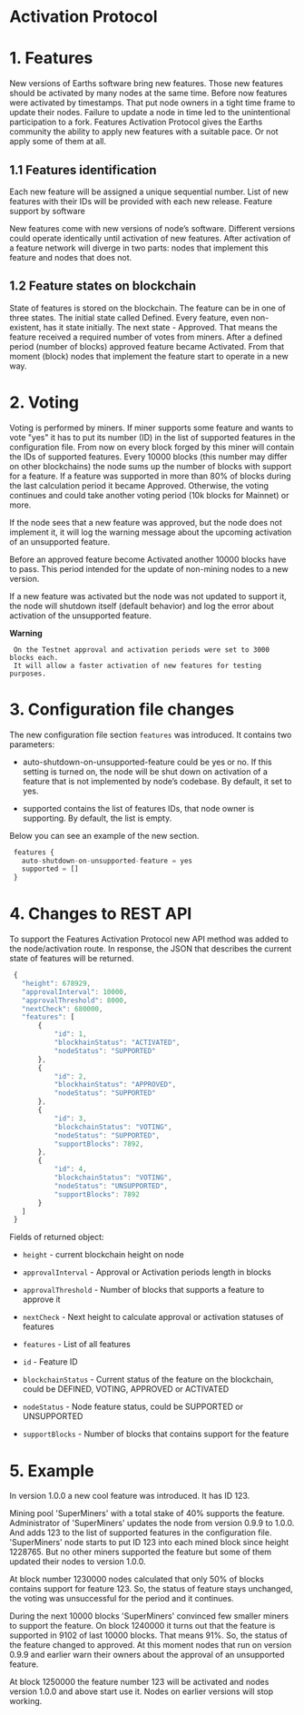 # Activation Protocol

# 1. Features

New versions of Earths software bring new features. Those new features should be activated by many nodes at the same time. Before now features were activated by timestamps. That put node owners in a tight time frame to update their nodes. Failure to update a node in time led to the unintentional participation to a fork. Features Activation Protocol gives the Earths community the ability to apply new features with a suitable pace. Or not apply some of them at all.

## 1.1 Features identification

Each new feature will be assigned a unique sequential number. List of new features with their IDs will be provided with each new release. Feature support by software

New features come with new versions of node’s software. Different versions could operate identically until activation of new features. After activation of a feature network will diverge in two parts: nodes that implement this feature and nodes that does not.

## 1.2 Feature states on blockchain

State of features is stored on the blockchain. The feature can be in one of three states. The initial state called Defined. Every feature, even non-existent, has it state initially. The next state - Approved. That means the feature received a required number of votes from miners. After a defined period \(number of blocks\) approved feature became Activated. From that moment \(block\) nodes that implement the feature start to operate in a new way.

# 2. Voting

Voting is performed by miners. If miner supports some feature and wants to vote "yes" it has to put its number \(ID\) in the list of supported features in the configuration file. From now on every block forged by this miner will contain the IDs of supported features. Every 10000 blocks \(this number may differ on other blockchains\) the node sums up the number of blocks with support for a feature. If a feature was supported in more than 80% of blocks during the last calculation period it became Approved. Otherwise, the voting continues and could take another voting period \(10k blocks for Mainnet\) or more.

If the node sees that a new feature was approved, but the node does not implement it, it will log the warning message about the upcoming activation of an unsupported feature.

Before an approved feature become Activated another 10000 blocks have to pass. This period intended for the update of non-mining nodes to a new version.

If a new feature was activated but the node was not updated to support it, the node will shutdown itself \(default behavior\) and log the error about activation of the unsupported feature.

**Warning**

```
 On the Testnet approval and activation periods were set to 3000 blocks each.
 It will allow a faster activation of new features for testing purposes.
```

# 3. Configuration file changes

The new configuration file section `features` was introduced. It contains two parameters:

* auto-shutdown-on-unsupported-feature could be yes or no. If this setting is turned on, the node will be shut down on activation of a feature that is not implemented by node’s codebase. By default, it set to yes.

* supported contains the list of features IDs, that node owner is supporting. By default, the list is empty.

Below you can see an example of the new section.

```js
 features {
   auto-shutdown-on-unsupported-feature = yes
   supported = []
 }
```

# 4. Changes to REST API

To support the Features Activation Protocol new API method was added to the node/activation route. In response, the JSON that describes the current state of features will be returned.

```js
 {
   "height": 678929,
   "approvalInterval": 10000,
   "approvalThreshold": 8000,
   "nextCheck": 680000,
   "features": [
       {
           "id": 1,
           "blockhainStatus": "ACTIVATED",
           "nodeStatus": "SUPPORTED"
       },
       {
           "id": 2,
           "blockhainStatus": "APPROVED",
           "nodeStatus": "SUPPORTED"
       },
       {
           "id": 3,
           "blockchainStatus": "VOTING",
           "nodeStatus": "SUPPORTED",
           "supportBlocks": 7892,
       },
       {
           "id": 4,
           "blockchainStatus": "VOTING",
           "nodeStatus": "UNSUPPORTED",
           "supportBlocks": 7892
       }
   ]
 }
```

Fields of returned object:

* `height` - current blockchain height on node

* `approvalInterval` - Approval or Activation periods length in blocks

* `approvalThreshold` - Number of blocks that supports a feature to approve it

* `nextCheck` - Next height to calculate approval or activation statuses of features

* `features` - List of all features

* `id` - Feature ID

* `blockchainStatus` - Current status of the feature on the blockchain, could be DEFINED, VOTING, APPROVED or ACTIVATED

* `nodeStatus` - Node feature status, could be SUPPORTED or UNSUPPORTED

* `supportBlocks` - Number of blocks that contains support for the feature

# 5. Example

In version 1.0.0 a new cool feature was introduced. It has ID 123.

Mining pool 'SuperMiners' with a total stake of 40% supports the feature. Administrator of 'SuperMiners' updates the node from version 0.9.9 to 1.0.0. And adds 123 to the list of supported features in the configuration file. 'SuperMiners' node starts to put ID 123 into each mined block since height 1228765. But no other miners supported the feature but some of them updated their nodes to version 1.0.0.

At block number 1230000 nodes calculated that only 50% of blocks contains support for feature 123. So, the status of feature stays unchanged, the voting was unsuccessful for the period and it continues.

During the next 10000 blocks 'SuperMiners' convinced few smaller miners to support the feature. On block 1240000 it turns out that the feature is supported in 9102 of last 10000 blocks. That means 91%. So, the status of the feature changed to approved. At this moment nodes that run on version 0.9.9 and earlier warn their owners about the approval of an unsupported feature.

At block 1250000 the feature number 123 will be activated and nodes version 1.0.0 and above start use it. Nodes on earlier versions will stop working.

